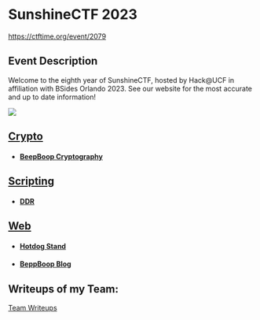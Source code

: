 # SunshineCTF 2023

https://ctftime.org/event/2079

## Event Description

Welcome to the eighth year of SunshineCTF, hosted by Hack@UCF in affiliation with BSides Orlando 2023.
See our website for the most accurate and up to date information!


![](cert.png)


## [Crypto](./Crypto)
 * #### [BeepBoop Cryptography](./Crypto/BeepBoop%20Cryptography)
## [Scripting](./Scripting)
 * #### [DDR](./Scripting/DDR)
## [Web](./Web)
 * #### [Hotdog Stand](./Web/Hotdog%20Stand)
 * #### [BeppBoop Blog](./Web/BeepBoop%20Blog)

## Writeups of my Team:

[Team Writeups](https://github.com/ResetSec/UrmiaCTF/blob/main/README.md)

